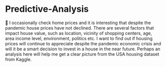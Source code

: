 # Predictive-Analysis

	I occasionally check home prices and it is interesting that despite the pandemic house prices have not declined.  There are several factors that impact house value, such as location, vicinity of shopping centers, age, area income level, environment, politics etc. I want to find out if housing prices will continue to appreciate despite the pandemic economic crisis and will it be a smart decision to invest in a house in the near future. Perhaps an analysis here will help me get a clear picture from the USA housing dataset from Kaggle.  

